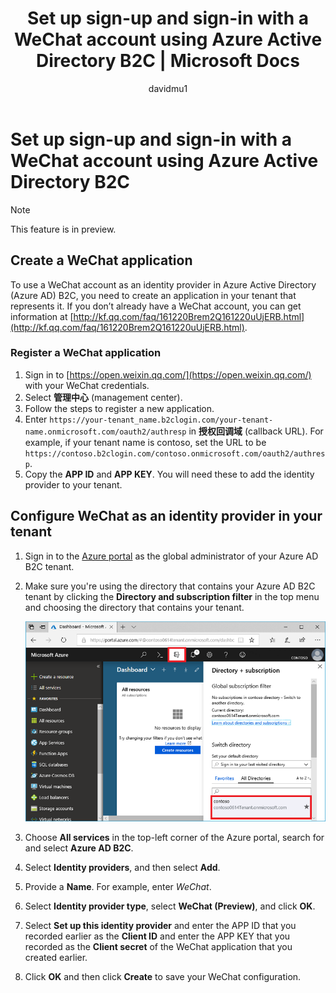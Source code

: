 ﻿---
title: Set up sign-up and sign-in with a WeChat account using Azure Active Directory B2C | Microsoft Docs
description: Provide sign-up and sign-in to customers with WeChat accounts in your applications using Azure Active Directory B2C.
services: active-directory-b2c
author: davidmu1
manager: mtillman

ms.service: active-directory
ms.workload: identity
ms.topic: conceptual
ms.date: 09/11/2018
ms.author: davidmu
ms.component: B2C
---

# Set up sign-up and sign-in with a WeChat account using Azure Active Directory B2C

> [!NOTE]
> This feature is in preview.
> 

## Create a WeChat application

To use a WeChat account as an identity provider in Azure Active Directory (Azure AD) B2C, you need to create an application in your tenant that represents it. If you don’t already have a WeChat account, you can get information at [http://kf.qq.com/faq/161220Brem2Q161220uUjERB.html](http://kf.qq.com/faq/161220Brem2Q161220uUjERB.html).

### Register a WeChat application

1. Sign in to [https://open.weixin.qq.com/](https://open.weixin.qq.com/) with your WeChat credentials.
2. Select **管理中心** (management center).
3. Follow the steps to register a new application.
4. Enter `https://your-tenant_name.b2clogin.com/your-tenant-name.onmicrosoft.com/oauth2/authresp` in **授权回调域** (callback URL). For example, if your tenant name is contoso, set the URL to be `https://contoso.b2clogin.com/contoso.onmicrosoft.com/oauth2/authresp`.
5. Copy the **APP ID** and **APP KEY**. You will need these to add the identity provider to your tenant.

## Configure WeChat as an identity provider in your tenant

1. Sign in to the [Azure portal](https://portal.azure.com/) as the global administrator of your Azure AD B2C tenant.
2. Make sure you're using the directory that contains your Azure AD B2C tenant by clicking the **Directory and subscription filter** in the top menu and choosing the directory that contains your tenant.  

    ![Switch to your Azure AD B2C tenant](./media/active-directory-b2c-setup-wechat-app/switch-directories.png)

3. Choose **All services** in the top-left corner of the Azure portal, search for and select **Azure AD B2C**.
4. Select **Identity providers**, and then select **Add**.
5. Provide a **Name**. For example, enter *WeChat*.
6. Select **Identity provider type**, select **WeChat (Preview)**, and click **OK**.
7. Select **Set up this identity provider** and enter the APP ID that you recorded earlier as the **Client ID** and enter the APP KEY that you recorded as the **Client secret** of the WeChat application that you created earlier.
8. Click **OK** and then click **Create** to save your WeChat configuration.

